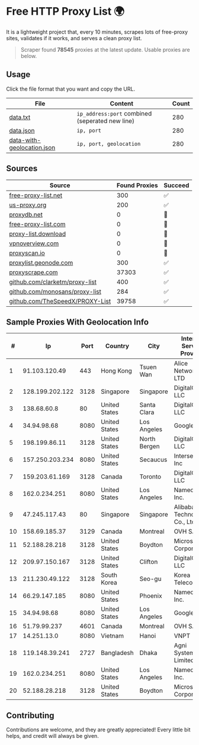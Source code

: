 
# Free HTTP Proxy List 🌍

It is a lightweight project that, every 10 minutes, scrapes lots of free-proxy sites, validates if it works, and serves a clean proxy list.


> Scraper found **78545** proxies at the latest update. Usable proxies are below.

## Usage

Click the file format that you want and copy the URL.


|File|Content|Count|
|----|-------|-----|
|[data.txt](https://raw.githubusercontent.com/themiralay/Proxy-List-World/master/data.txt)|`ip_address:port` combined (seperated new line)|280|
|[data.json](https://raw.githubusercontent.com/themiralay/Proxy-List-World/master/data.json)|`ip, port`|280|
|[data-with-geolocation.json](https://raw.githubusercontent.com/themiralay/Proxy-List-World/master/data-with-geolocation.json)|`ip, port, geolocation`|280|

## Sources

|Source|Found Proxies|Succeed|
|------|-------------|-------|
|[free-proxy-list.net](https://free-proxy-list.net)|300|✅|
|[us-proxy.org](https://www.us-proxy.org)|200|✅|
|[proxydb.net](http://proxydb.net)|0|🚫|
|[free-proxy-list.com](https://free-proxy-list.com/?page=&port=&type%5B%5D=http&type%5B%5D=https&up_time=0&search=Search)|0|🚫|
|[proxy-list.download](https://www.proxy-list.download/HTTP)|0|🚫|
|[vpnoverview.com](https://vpnoverview.com/privacy/anonymous-browsing/free-proxy-servers)|0|🚫|
|[proxyscan.io](https://www.proxyscan.io)|0|🚫|
|[proxylist.geonode.com](https://proxylist.geonode.com/api/proxy-list?limit=300&page=1&sort_by=lastChecked&sort_type=desc&protocols=http,https)|300|✅|
|[proxyscrape.com](https://api.proxyscrape.com/v2/?request=displayproxies&protocol=http&timeout=10000&country=all&ssl=all&anonymity=all)|37303|✅|
|[github.com/clarketm/proxy-list](https://raw.githubusercontent.com/clarketm/proxy-list/master/proxy-list-raw.txt)|400|✅|
|[github.com/monosans/proxy-list](https://raw.githubusercontent.com/monosans/proxy-list/main/proxies/http.txt)|284|✅|
|[github.com/TheSpeedX/PROXY-List](https://raw.githubusercontent.com/TheSpeedX/PROXY-List/master/http.txt)|39758|✅|


## Sample Proxies With Geolocation Info

|#|Ip|Port|Country|City|Internet Service Provider|
|-|--|----|-------|----|-------------------------|
|1|91.103.120.49|443|Hong Kong|Tsuen Wan|Alice Networks LTD|
|2|128.199.202.122|3128|Singapore|Singapore|DigitalOcean, LLC|
|3|138.68.60.8|80|United States|Santa Clara|DigitalOcean, LLC|
|4|34.94.98.68|8080|United States|Los Angeles|Google LLC|
|5|198.199.86.11|3128|United States|North Bergen|DigitalOcean, LLC|
|6|157.250.203.234|8080|United States|Secaucus|Interserver, Inc|
|7|159.203.61.169|3128|Canada|Toronto|DigitalOcean, LLC|
|8|162.0.234.251|8080|United States|Los Angeles|Namecheap, Inc.|
|9|47.245.117.43|80|Singapore|Singapore|Alibaba (US) Technology Co., Ltd.|
|10|158.69.185.37|3129|Canada|Montreal|OVH SAS|
|11|52.188.28.218|3128|United States|Boydton|Microsoft Corporation|
|12|209.97.150.167|3128|United States|Clifton|DigitalOcean, LLC|
|13|211.230.49.122|3128|South Korea|Seo-gu|Korea Telecom|
|14|66.29.147.185|8080|United States|Phoenix|Namecheap, Inc.|
|15|34.94.98.68|8080|United States|Los Angeles|Google LLC|
|16|51.79.99.237|4601|Canada|Montreal|OVH SAS|
|17|14.251.13.0|8080|Vietnam|Hanoi|VNPT|
|18|119.148.39.241|2727|Bangladesh|Dhaka|Agni Systems Limited|
|19|162.0.234.251|8080|United States|Los Angeles|Namecheap, Inc.|
|20|52.188.28.218|3128|United States|Boydton|Microsoft Corporation|



## Contributing

Contributions are welcome, and they are greatly appreciated! Every
little bit helps, and credit will always be given.

